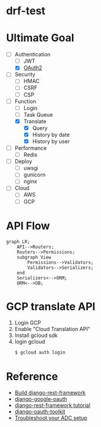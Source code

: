 # drf-test

# Ultimate Goal

- [ ] Authentication
    - [ ] JWT
    - [x] [OAuth2](https://pylessons.com/django-google-oauth)
- [ ] Security
    - [ ] HMAC
    - [ ] CSRF
    - [ ] CSP
- [ ] Function
    - [ ] Login
    - [ ] Task Queue
    - [x] Translate
        - [x] Query
        - [x] History by date
        - [x] History by user
- [ ] Performance
    - [ ] Redis
- [ ] Deploy
    - [ ] uwsgi
    - [ ] gunicorn
    - [ ] nginx
- [ ] Cloud
    - [ ] AWS
    - [ ] GCP

# API Flow

```mermaid
graph LR;
    API-->Routers;
    Routers-->Permissions;
    subgraph View
        Permissions-->Validators;
        Validators-->Serializers;
    end
    Serializers<-->ORM;
    ORM<-->DB;
```

# GCP translate API

1. Login GCP
2. Enable "Cloud Translation API"
3. Install gcloud sdk
4. login gcloud
    ```bash
    $ gcloud auth login
    ```

# Reference

- [Build django-rest-framework](https://medium.com/bandai%E7%9A%84%E6%A9%9F%E5%99%A8%E5%AD%B8%E7%BF%92%E7%AD%86%E8%A8%98/%E6%89%8B%E6%8A%8A%E6%89%8B%E7%A8%8B%E5%BC%8F%E5%AF%A6%E4%BD%9C%E5%88%86%E4%BA%AB%E7%B3%BB%E5%88%97-%E5%BB%BA%E6%A7%8B-django-rest-framework-drf-api-bf7e6e1997e4)
- [django-google-oauth](https://pylessons.com/django-google-oauth)
- [django-rest-framework tutorial](https://www.django-rest-framework.org/tutorial/quickstart/)
- [django-oauth-toolkit](https://django-oauth-toolkit.readthedocs.io/en/latest/getting_started.html)
- [Troubleshoot your ADC setup](https://cloud.google.com/docs/authentication/troubleshoot-adc#user-creds-client-based)
